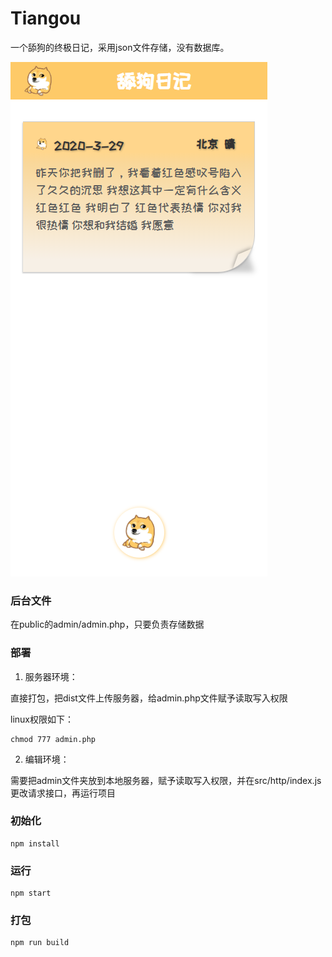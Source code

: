 # Tiangou

一个舔狗的终极日记，采用json文件存储，没有数据库。

![](screenshot.png)

### 后台文件

在public的admin/admin.php，只要负责存储数据

### 部署

1. 服务器环境：

直接打包，把dist文件上传服务器，给admin.php文件赋予读取写入权限

linux权限如下：

```
chmod 777 admin.php
```

2. 编辑环境：

需要把admin文件夹放到本地服务器，赋予读取写入权限，并在src/http/index.js更改请求接口，再运行项目



### 初始化

```
npm install
```

### 运行
```
npm start
```

### 打包
```
npm run build
```





